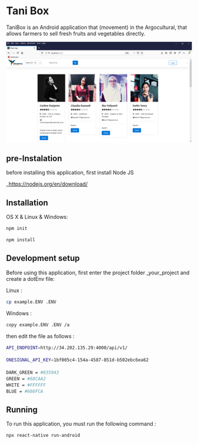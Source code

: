 # Tani Box

TaniBox is an Android application that (movement) in the Argocultural, that allows farmers to sell fresh fruits and vegetables directly.

![](hirringChannels.png)

## pre-Instalation

before installing this application, first install Node JS

_https://nodejs.org/en/download/

## Installation

OS X & Linux & Windows:

```sh
npm init
```

```sh
npm install
```


## Development setup

Before using this application, first enter the project folder _your_project and create a dotEnv file:

Linux :
```sh
cp example.ENV .ENV
```

Windows :
```sh
copy example.ENV .ENV /a
```

then edit the file as follows :
```sh
API_ENDPOINT=http://34.202.135.29:4000/api/v1/

ONESIGNAL_API_KEY=1bf005c4-154a-4587-851d-b502ebc6ea62

DARK_GREEN = #035943
GREEN = #68CAA2
WHITE = #FFFFFF
BLUE = #686FCA
```


## Running

To run this application, you must run the following command :

```sh
npx react-native run-android
```
